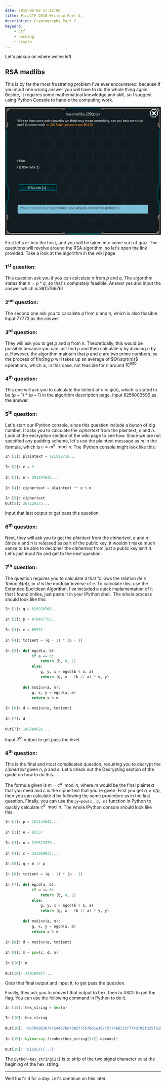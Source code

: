 ```yaml
---
date: 2019-05-08 17:12:00
title: PicoCTF 2018 Writeup Part 4.
description: Cryptography Part 2.
keyword:
    - ctf
    - hacking
    - crypto
---
```

Let's pickup on where we've left.


## RSA madlibs

This is by far the most frustrating problem I've ever encountered, because if you input one wrong answer you will have to do the whole thing again. Beside, it requires some mathematical knowledge and skill, so I suggest using Python Console to handle the computing work.

![rsa-madlibs](rsa-madlibs.png)

First let's `nc` into the host, and you will be taken into some sort of quiz. The questions will revolve around the RSA algorithm, so let's open the link provided. Take a look at the algorithm in the wiki page.

### 1<sup>st</sup> question: 
This question ask you if you can calculate $n$ from $p$ and $q$. The algorithm states that $n = p * q$, so that's completely feasible. Answer yes and input the answer which is $8815769761$

### 2<sup>nd</sup> question:
The second one ask you to calculate $q$ from $p$ and $n$, which is also feasible. Input $77773$ as the answer

### 3<sup>rd</sup> question: 
They will ask you to get $p$ and $q$ from $n$. Theoretically, this would be possible because you can just find $p$ and then calculate $q$ by dividing $n$ by $p$. However, the algorithm maintain that $p$ and $q$ are two prime numbers, so the process of finding $p$ will takes up an average of $O(\sqrt(n))$ operations, which is, in this case, not feasible for $n$ around $10^{600}$

### 4<sup>th</sup> question:
This one will ask you to calculate the totient of $n$ or $\phi(n)$, which is stated to be $(p - 1) * (q - 1)$ in the algorithm description page. Input $6256003596$ as the answer. 

### 5<sup>th</sup> question:
Let's start our IPython console, since this question include a bunch of big number. It asks you to calculate the $ciphertext$ from the plaintext, $e$ and $n$. Look at the encryption section of the wiki page to see how. Since we are not specified any padding scheme, let's use the plaintext message as $m$ in the formula, which is $c=m^{e}\mod {n}$. The IPython console might look like this:
```python
In [1]: plaintext = 181590718...                                                   

In [2]: e = 3                                                                   

In [3]: n = 291294636...                                                           

In [4]: ciphertext = plaintext ** e % n                                         

In [5]: ciphertext                                                              
Out[5]: 267229175...
```

Input that last output to get pass this question.

### 6<sup>th</sup> question:
Next, they will ask you to get the $plaintext$ from the $ciphertext$, $e$ and $n$. Since $e$ and $n$ is released as part of the public key, it wouldn't make much sense to be able to decipher the $ciphertext$ from just a public key isn't it. Let's just input No and get to the next question.

### 7<sup>th</sup> question:
The question requires you to calculate $d$ that follows the relation $de \equiv  1 (\textrm{mod}\ \phi(n))$, or $d$ is the modular inverse of e. To calculate this, use the Extended Euclidean Algorithm. I've included a quick implementation of it that I found online, just paste it in your IPython shell. The whole process should look like this:

```python
In [1]: q = 920920768...             

In [2]: p = 978467753...             

In [3]: e = 65537                                                                                                     

In [4]: totient = (q - 1) * (p - 1)

In [5]: def egcd(a, b): 
            if a == 0: 
                return (b, 0, 1) 
            else: 
                g, y, x = egcd(b % a, a) 
                return (g, x - (b // a) * y, y) 

        def modinv(a, m): 
            g, x, y = egcd(a, m) 
            return x % m 

In [6]: d = modinv(e, totient)

In [7]: d

Out[7]: 140504626...
```

Input 7<sup>th</sup> output to get pass the level.

### 8<sup>th</sup> question:
This is the final and most complicated question, requiring you to decrypt the $ciphertext$ given $n$, $p$ and $e$. Let's check out the Decrypting section of the guide on how to do this.

The formula given is $m = c^d \mod n$, where $m$ would be the final plaintext that you need and $c$ is the ciphertext that you're given. First you get $q = n / p$, then you can calculate $d$ by following the same procedure as in the last question. Finally, you can use the `py~pow(c, d, n)` function in Python to quickly calculate $c^d \mod n$. The whole IPython console should look like this.

```python
In [1]: p = 153143042...

In [2]: e = 65537

In [3]: n = 239529373...

In [4]: c = 313988037...

In [5]: q = n // p

In [6]: totient = (q - 1) * (p - 1)

In [7]: def egcd(a, b): 
            if a == 0: 
                return (b, 0, 1) 
            else: 
                g, y, x = egcd(b % a, a) 
                return (g, x - (b // a) * y, y) 
         
        def modinv(a, m): 
            g, x, y = egcd(a, m) 
            return x % m 

In [8]: d = modinv(e, totient)

In [9]: m = pow(c, d, n)

In [10]: m
                      
Out[10]: 240109877...
```

Grab that final output and input it, to get pass the question.

Finally, they ask you to convert that output to hex, then to ASCII to get the flag. You can use the following command in Python to do it.

```python
In [15]: hex_string = hex(m) 

In [16]: hex_string

Out[16]: '0x7069636f4354467b64305f755f6b6e30775f7468335f7740795f325f5253405f38643037393632337d'

In [19]: bytearray.fromhex(hex_string[2:]).decode()

Out[19]: 'picoCTF{...}'
```

The `python~hex_string[2:]` is to strip of the two signal character `0x` at the begining of the hex_string.

***

Well that's it for a day. Let's continue on this later.
